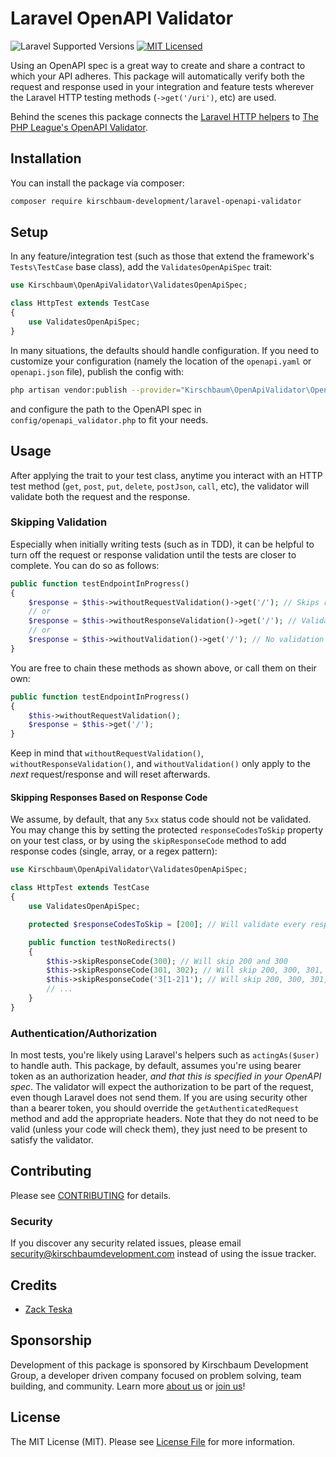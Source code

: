# Laravel OpenAPI Validator

![Laravel Supported Versions](https://img.shields.io/badge/laravel-6.x/7.x/8.x/9.x/10.x-green.svg)
[![MIT Licensed](https://img.shields.io/badge/license-MIT-brightgreen.svg?style=flat-square)](LICENSE.md)

Using an OpenAPI spec is a great way to create and share a contract to which your API adheres. This package will automatically verify both the request and response used in your integration and feature tests wherever the Laravel HTTP testing methods (`->get('/uri')`, etc) are used.

Behind the scenes this package connects the [Laravel HTTP helpers](https://laravel.com/docs/8.x/http-tests) to [The PHP League's OpenAPI Validator](https://github.com/thephpleague/openapi-psr7-validator).

## Installation

You can install the package via composer:

```bash
composer require kirschbaum-development/laravel-openapi-validator
```

## Setup

In any feature/integration test (such as those that extend the framework's `Tests\TestCase` base class), add the `ValidatesOpenApiSpec` trait:

```php
use Kirschbaum\OpenApiValidator\ValidatesOpenApiSpec;

class HttpTest extends TestCase
{
    use ValidatesOpenApiSpec;
}
```

In many situations, the defaults should handle configuration. If you need to customize your configuration (namely the location of the `openapi.yaml` or `openapi.json` file), publish the config with:

```bash
php artisan vendor:publish --provider="Kirschbaum\OpenApiValidator\OpenApiValidatorServiceProvider"
```

and configure the path to the OpenAPI spec in `config/openapi_validator.php` to fit your needs.

## Usage

After applying the trait to your test class, anytime you interact with an HTTP test method (`get`, `post`, `put`, `delete`, `postJson`, `call`, etc), the validator will validate both the request and the response.

### Skipping Validation

Especially when initially writing tests (such as in TDD), it can be helpful to turn off the request or response validation until the tests are closer to complete. You can do so as follows:

```php
public function testEndpointInProgress()
{
    $response = $this->withoutRequestValidation()->get('/'); // Skips request validation, still validates response
    // or
    $response = $this->withoutResponseValidation()->get('/'); // Validates the request, but skips response
    // or
    $response = $this->withoutValidation()->get('/'); // No validation
}
```

You are free to chain these methods as shown above, or call them on their own:

```php
public function testEndpointInProgress()
{
    $this->withoutRequestValidation();
    $response = $this->get('/');
}
```

Keep in mind that `withoutRequestValidation()`, `withoutResponseValidation()`, and `withoutValidation()` only apply to the _next_ request/response and will reset afterwards.

#### Skipping Responses Based on Response Code

We assume, by default, that any `5xx` status code should not be validated. You may change this by setting the protected `responseCodesToSkip` property on your test class, or by using the `skipResponseCode` method to add response codes (single, array, or a regex pattern):

```php
use Kirschbaum\OpenApiValidator\ValidatesOpenApiSpec;

class HttpTest extends TestCase
{
    use ValidatesOpenApiSpec;

    protected $responseCodesToSkip = [200]; // Will validate every response EXCEPT 200

    public function testNoRedirects()
    {
        $this->skipResponseCode(300); // Will skip 200 and 300
        $this->skipResponseCode(301, 302); // Will skip 200, 300, 301, 302
        $this->skipResponseCode('3[1-2]1'); // Will skip 200, 300, 301, 302, 311, and 321
        // ...
    }
}
```

### Authentication/Authorization

In most tests, you're likely using Laravel's helpers such as `actingAs($user)` to handle auth. This package, by default, assumes you're using bearer token as an authorization header, _and that this is specified in your OpenAPI spec_. The validator will expect the authorization to be part of the request, even though Laravel does not send them. If you are using security other than a bearer token, you should override the `getAuthenticatedRequest` method and add the appropriate headers. Note that they do not need to be valid (unless your code will check them), they just need to be present to satisfy the validator.

## Contributing

Please see [CONTRIBUTING](CONTRIBUTING.md) for details.

### Security

If you discover any security related issues, please email security@kirschbaumdevelopment.com instead of using the issue tracker.

## Credits

- [Zack Teska](https://github.com/zerodahero)

## Sponsorship

Development of this package is sponsored by Kirschbaum Development Group, a developer driven company focused on problem solving, team building, and community. Learn more [about us](https://kirschbaumdevelopment.com) or [join us](https://careers.kirschbaumdevelopment.com)!

## License

The MIT License (MIT). Please see [License File](LICENSE.md) for more information.
